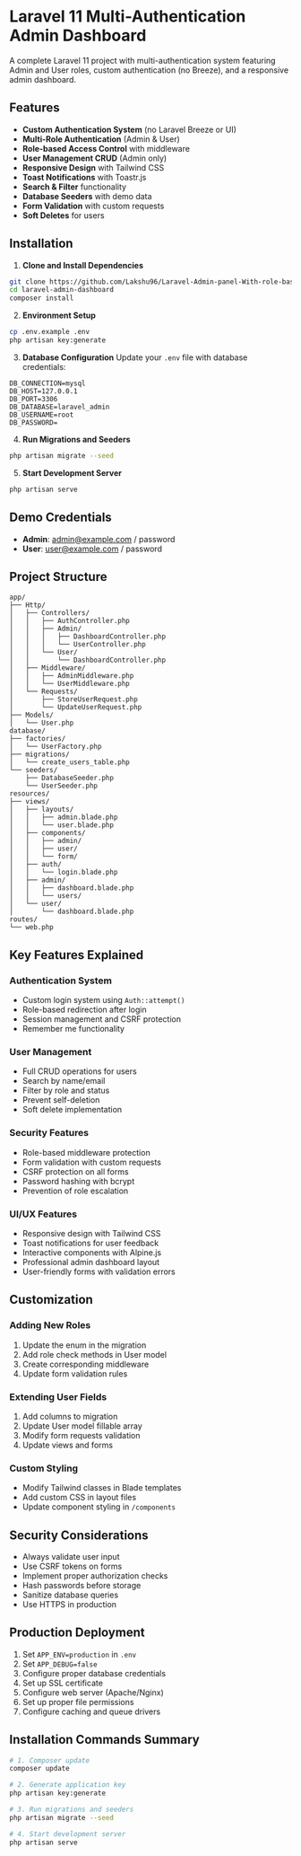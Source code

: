 # Laravel 11 Multi-Authentication Admin Dashboard

A complete Laravel 11 project with multi-authentication system featuring Admin and User roles, custom authentication (no Breeze), and a responsive admin dashboard.

## Features

-   **Custom Authentication System** (no Laravel Breeze or UI)
-   **Multi-Role Authentication** (Admin & User)
-   **Role-based Access Control** with middleware
-   **User Management CRUD** (Admin only)
-   **Responsive Design** with Tailwind CSS
-   **Toast Notifications** with Toastr.js
-   **Search & Filter** functionality
-   **Database Seeders** with demo data
-   **Form Validation** with custom requests
-   **Soft Deletes** for users

## Installation

1. **Clone and Install Dependencies**

```bash
git clone https://github.com/Lakshu96/Laravel-Admin-panel-With-role-base
cd laravel-admin-dashboard
composer install
```

2. **Environment Setup**

```bash
cp .env.example .env
php artisan key:generate
```

3. **Database Configuration**
   Update your `.env` file with database credentials:

```env
DB_CONNECTION=mysql
DB_HOST=127.0.0.1
DB_PORT=3306
DB_DATABASE=laravel_admin
DB_USERNAME=root
DB_PASSWORD=
```

4. **Run Migrations and Seeders**

```bash
php artisan migrate --seed
```

5. **Start Development Server**

```bash
php artisan serve
```

## Demo Credentials

-   **Admin**: admin@example.com / password
-   **User**: user@example.com / password

## Project Structure

```
app/
├── Http/
│   ├── Controllers/
│   │   ├── AuthController.php
│   │   ├── Admin/
│   │   │   ├── DashboardController.php
│   │   │   └── UserController.php
│   │   └── User/
│   │       └── DashboardController.php
│   ├── Middleware/
│   │   ├── AdminMiddleware.php
│   │   └── UserMiddleware.php
│   └── Requests/
│       ├── StoreUserRequest.php
│       └── UpdateUserRequest.php
├── Models/
│   └── User.php
database/
├── factories/
│   └── UserFactory.php
├── migrations/
│   └── create_users_table.php
└── seeders/
    ├── DatabaseSeeder.php
    └── UserSeeder.php
resources/
├── views/
│   ├── layouts/
│   │   ├── admin.blade.php
│   │   └── user.blade.php
│   ├── components/
│   │   ├── admin/
│   │   ├── user/
│   │   └── form/
│   ├── auth/
│   │   └── login.blade.php
│   ├── admin/
│   │   ├── dashboard.blade.php
│   │   └── users/
│   └── user/
│       └── dashboard.blade.php
routes/
└── web.php
```

## Key Features Explained

### Authentication System

-   Custom login system using `Auth::attempt()`
-   Role-based redirection after login
-   Session management and CSRF protection
-   Remember me functionality

### User Management

-   Full CRUD operations for users
-   Search by name/email
-   Filter by role and status
-   Prevent self-deletion
-   Soft delete implementation

### Security Features

-   Role-based middleware protection
-   Form validation with custom requests
-   CSRF protection on all forms
-   Password hashing with bcrypt
-   Prevention of role escalation

### UI/UX Features

-   Responsive design with Tailwind CSS
-   Toast notifications for user feedback
-   Interactive components with Alpine.js
-   Professional admin dashboard layout
-   User-friendly forms with validation errors

## Customization

### Adding New Roles

1. Update the enum in the migration
2. Add role check methods in User model
3. Create corresponding middleware
4. Update form validation rules

### Extending User Fields

1. Add columns to migration
2. Update User model fillable array
3. Modify form requests validation
4. Update views and forms

### Custom Styling

-   Modify Tailwind classes in Blade templates
-   Add custom CSS in layout files
-   Update component styling in `/components`

## Security Considerations

-   Always validate user input
-   Use CSRF tokens on forms
-   Implement proper authorization checks
-   Hash passwords before storage
-   Sanitize database queries
-   Use HTTPS in production

## Production Deployment

1. Set `APP_ENV=production` in `.env`
2. Set `APP_DEBUG=false`
3. Configure proper database credentials
4. Set up SSL certificate
5. Configure web server (Apache/Nginx)
6. Set up proper file permissions
7. Configure caching and queue drivers

## Installation Commands Summary

```bash
# 1. Composer update
composer update

# 2. Generate application key
php artisan key:generate

# 3. Run migrations and seeders
php artisan migrate --seed

# 4. Start development server
php artisan serve

